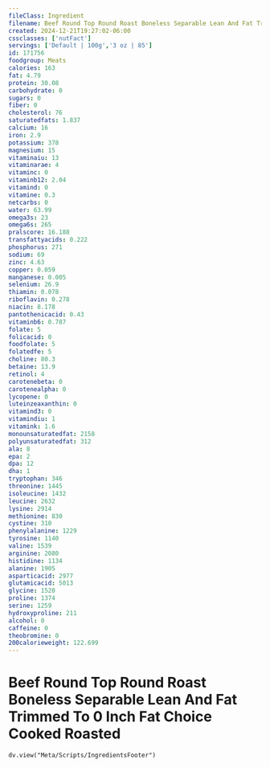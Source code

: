 ```yaml
---
fileClass: Ingredient
filename: Beef Round Top Round Roast Boneless Separable Lean And Fat Trimmed To 0 Inch Fat Choice Cooked Roasted
created: 2024-12-21T19:27:02-06:00
cssclasses: ['nutFact']
servings: ['Default | 100g','3 oz | 85']
id: 171756
foodgroup: Meats
calories: 163
fat: 4.79
protein: 30.08
carbohydrate: 0
sugars: 0
fiber: 0
cholesterol: 76
saturatedfats: 1.837
calcium: 16
iron: 2.9
potassium: 378
magnesium: 15
vitaminaiu: 13
vitaminarae: 4
vitaminc: 0
vitaminb12: 2.04
vitamind: 0
vitamine: 0.3
netcarbs: 0
water: 63.99
omega3s: 23
omega6s: 265
pralscore: 16.188
transfattyacids: 0.222
phosphorus: 271
sodium: 69
zinc: 4.63
copper: 0.059
manganese: 0.005
selenium: 26.9
thiamin: 0.078
riboflavin: 0.278
niacin: 8.178
pantothenicacid: 0.43
vitaminb6: 0.787
folate: 5
folicacid: 0
foodfolate: 5
folatedfe: 5
choline: 80.3
betaine: 13.9
retinol: 4
carotenebeta: 0
carotenealpha: 0
lycopene: 0
luteinzeaxanthin: 0
vitamind3: 0
vitamindiu: 1
vitamink: 1.6
monounsaturatedfat: 2158
polyunsaturatedfat: 312
ala: 8
epa: 2
dpa: 12
dha: 1
tryptophan: 346
threonine: 1445
isoleucine: 1432
leucine: 2632
lysine: 2914
methionine: 830
cystine: 310
phenylalanine: 1229
tyrosine: 1140
valine: 1539
arginine: 2080
histidine: 1134
alanine: 1905
asparticacid: 2977
glutamicacid: 5013
glycine: 1520
proline: 1374
serine: 1259
hydroxyproline: 211
alcohol: 0
caffeine: 0
theobromine: 0
200calorieweight: 122.699
---
```


# Beef Round Top Round Roast Boneless Separable Lean And Fat Trimmed To 0 Inch Fat Choice Cooked Roasted

```dataviewjs
dv.view("Meta/Scripts/IngredientsFooter")
```